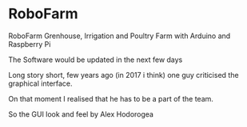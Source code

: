# RoboFarm
RoboFarm Grenhouse, Irrigation and Poultry Farm with Arduino and Raspberry Pi 

The Software would be updated in the next few days 




Long story short, few years ago (in 2017 i think) one guy criticised the graphical interface.

On that moment I realised that he has to be a part of the team. 

So the GUI look and feel by Alex Hodorogea 
